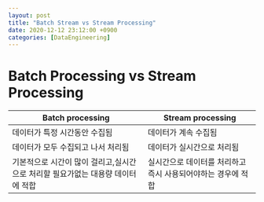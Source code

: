 ```yaml
---
layout: post
title: "Batch Stream vs Stream Processing"
date: 2020-12-12 23:12:00 +0900
categories: [DataEngineering]
---
```


# Batch Processing vs Stream Processing

| Batch processing | Stream processing
| -- | --
데이터가 특정 시간동안 수집됨 | 데이터가 계속 수집됨
| 데이터가 모두 수집되고 나서 처리됨 |  데이터가 실시간으로 처리됨
| 기본적으로 시간이 많이 걸리고,실시간으로 처리할 필요가없는 대용량 데이터에 적합 | 실시간으로 데이터를 처리하고 즉시 사용되어야하는 경우에 적합 


